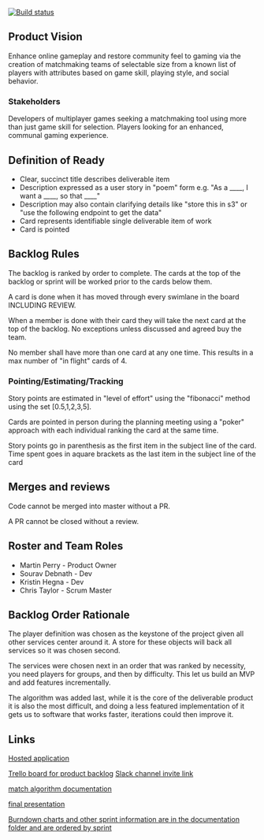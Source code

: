 [![Build status](https://ci.appveyor.com/api/projects/status/87o4wqq178t5o4x5?svg=true)](https://ci.appveyor.com/project/bobthearsonist/matchmaking/branch/master)

## Product Vision

Enhance online gameplay and restore community feel to gaming via the creation of matchmaking teams of selectable size from a known list of players with attributes based on game skill, playing style, and social behavior.

### Stakeholders

Developers of multiplayer games seeking a matchmaking tool using more than just game skill for selection.
Players looking for an enhanced, communal gaming experience.

## Definition of Ready

* Clear, succinct title describes deliverable item
* Description expressed as a user story in "poem" form e.g. "As a ____, I want a ____, so that ____"
* Description may also contain clarifying details like "store this in s3" or "use the following endpoint to get the data"
* Card represents identifiable single deliverable item of work
* Card is pointed

## Backlog Rules

The backlog is ranked by order to complete. The cards at the top of the backlog or sprint will be worked prior to the cards below them.

A card is done when it has moved through every swimlane in the board INCLUDING REVIEW.

When a member is done with their card they will take the next card at the top of the backlog. No exceptions unless discussed and agreed buy the team.

No member shall have more than one card at any one time. This results in a max number of "in flight" cards of 4.

### Pointing/Estimating/Tracking

Story points are estimated in "level of effort" using the "fibonacci" method using the set [0.5,1,2,3,5]. 

Cards are pointed in person during the planning meeting using a "poker" approach with each individual ranking the card at the same time.

Story points go in parenthesis as the first item  in the subject line of the card. Time spent goes in aquare brackets as the last item in the subject line of the card

## Merges and reviews

Code cannot be merged into master without a PR.

A PR cannot be closed without a review.

## Roster and Team Roles

* Martin Perry - Product Owner
* Sourav Debnath - Dev
* Kristin Hegna - Dev
* Chris Taylor - Scrum Master

## Backlog Order Rationale

The player definition was chosen as the keystone of the project given all other services center around it. A store for these objects will back all services so it was chosen second.

The services were chosen next in an order that was ranked by necessity, you need players for groups, and then by difficulty. This let us build an MVP and add features incrementally.

The algorithm was added last, while it is the core of the deliverable product it is also the most difficult, and doing a less featured implementation of it gets us to software that works faster, iterations could then improve it.

## Links

[Hosted application](http://ksuplayermatcher.azurewebsites.net/Users)

[Trello board for product backlog](https://trello.com/b/SxTVJTQK/matchmaking-product-backlog)
[Slack channel invite link](https://join.slack.com/t/emergingprocesses/shared_invite/enQtNTQ0NjkyNjIyNDU0LTcyMzZkZmViZWMzYmQyYThiMmVmZmZiOTI5YzY0YmEzYzdiOTJiNzk2Mzg3ZGI5ZTMyOTFjMTVlMTM1ZWU0NWM)

[match algorithm documentation](PlayerMatcher/Matchmaker)

[final presentation](https://docs.google.com/presentation/d/1eBvsf4SeJzLRH6KwdEDspDUQuYFX4R_Xm-tedLnyjKU/edit?usp=sharing)

[Burndown charts and other sprint information are in the documentation folder and are ordered by sprint](documentation/)
